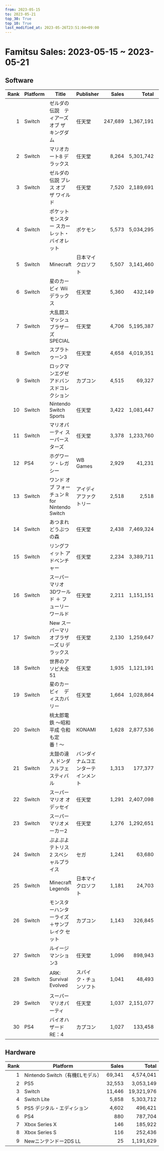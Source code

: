 ```yaml
---
from: 2023-05-15
to: 2023-05-21
top_30: True
top_10: True
last_modified_at: 2023-05-26T23:51:04+09:00
---
```

# Famitsu Sales: 2023-05-15 ~ 2023-05-21
## Software
| Rank | Platform | Title | Publisher | Sales | Total | Rate | New |
| -: | -- | -- | -- | -: | -: | -: | -- |
| 1 | Switch | ゼルダの伝説　ティアーズ オブ ザ キングダム | 任天堂 | 247,689 | 1,367,191 | 20% |  |
| 2 | Switch | マリオカート8 デラックス | 任天堂 | 8,264 | 5,301,742 | 20% |  |
| 3 | Switch | ゼルダの伝説 ブレス オブ ザ ワイルド | 任天堂 | 7,520 | 2,189,691 | 20% |  |
| 4 | Switch | ポケットモンスター スカーレット・バイオレット | ポケモン | 5,573 | 5,034,295 | 20% |  |
| 5 | Switch | Minecraft | 日本マイクロソフト | 5,507 | 3,141,460 | 20% |  |
| 6 | Switch | 星のカービィ Wii デラックス | 任天堂 | 5,360 | 432,149 | 20% |  |
| 7 | Switch | 大乱闘スマッシュブラザーズ SPECIAL | 任天堂 | 4,706 | 5,195,387 | 20% |  |
| 8 | Switch | スプラトゥーン3 | 任天堂 | 4,658 | 4,019,351 | 20% |  |
| 9 | Switch | ロックマンエグゼ アドバンスドコレクション | カプコン | 4,515 | 69,327 | 20% |  |
| 10 | Switch | Nintendo Switch Sports | 任天堂 | 3,422 | 1,081,447 | 20% |  |
| 11 | Switch | マリオパーティ スーパースターズ | 任天堂 | 3,378 | 1,233,760 | 20% |  |
| 12 | PS4 | ホグワーツ・レガシー | WB Games | 2,929 | 41,231 | 20% |  |
| 13 | Switch | ワンド オブ フォーチュン R for Nintendo Switch | アイディアファクトリー | 2,518 | 2,518 | 40% | **New** |
| 14 | Switch | あつまれ どうぶつの森 | 任天堂 | 2,438 | 7,469,324 | 20% |  |
| 15 | Switch | リングフィット アドベンチャー | 任天堂 | 2,234 | 3,389,711 | 20% |  |
| 16 | Switch | スーパーマリオ 3Dワールド ＋ フューリーワールド | 任天堂 | 2,211 | 1,151,151 | 20% |  |
| 17 | Switch | New スーパーマリオブラザーズ U デラックス | 任天堂 | 2,130 | 1,259,647 | 20% |  |
| 18 | Switch | 世界のアソビ大全51 | 任天堂 | 1,935 | 1,121,191 | 20% |  |
| 19 | Switch | 星のカービィ　ディスカバリー | 任天堂 | 1,664 | 1,028,864 | 20% |  |
| 20 | Switch | 桃太郎電鉄 〜昭和 平成 令和も定番！〜 | KONAMI | 1,628 | 2,877,536 | 20% |  |
| 21 | Switch | 太鼓の達人 ドンダフルフェスティバル | バンダイナムコエンターテインメント | 1,313 | 177,377 | 20% |  |
| 22 | Switch | スーパーマリオ オデッセイ | 任天堂 | 1,291 | 2,407,098 | 20% |  |
| 23 | Switch | スーパーマリオメーカー2 | 任天堂 | 1,276 | 1,292,651 | 20% |  |
| 24 | Switch | ぷよぷよテトリス2 スペシャルプライス | セガ | 1,241 | 63,680 | 20% |  |
| 25 | Switch | Minecraft Legends | 日本マイクロソフト | 1,181 | 24,703 | 40% |  |
| 26 | Switch | モンスターハンターライズ＋サンブレイク セット | カプコン | 1,143 | 326,845 | 20% |  |
| 27 | Switch | ルイージマンション3 | 任天堂 | 1,096 | 898,943 | 20% |  |
| 28 | Switch | ARK: Survival Evolved | スパイク・チュンソフト | 1,041 | 48,493 | 20% |  |
| 29 | Switch | スーパー マリオパーティ | 任天堂 | 1,037 | 2,151,077 | 20% |  |
| 30 | PS4 | バイオハザード RE：4 | カプコン | 1,027 | 133,458 | 20% |  |

## Hardware
| Rank | Platform | Sales | Total |
| -: | -- | -: | -: |
| 1 | Nintendo Switch（有機ELモデル） | 69,341 | 4,574,041 |
| 2 | PS5 | 32,553 | 3,053,149 |
| 3 | Switch | 11,446 | 19,321,976 |
| 4 | Switch Lite | 5,858 | 5,303,712 |
| 5 | PS5 デジタル・エディション | 4,602 | 496,421 |
| 6 | PS4 | 880 | 787,704 |
| 7 | Xbox Series X | 146 | 185,922 |
| 8 | Xbox Series S | 116 | 252,436 |
| 9 | Newニンテンドー2DS LL | 25 | 1,191,629 |